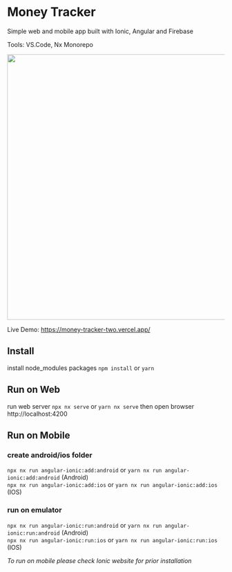 # Money Tracker

Simple web and mobile app built with Ionic, Angular and Firebase

Tools: VS.Code, Nx Monorepo

<p style="text-align: center;"><img src="https://raw.githubusercontent.com/madipta/money-tracker/main/ss/money-tracker.png" width="614"></p>


Live Demo: https://money-tracker-two.vercel.app/

## Install

install node_modules packages
`npm install` or `yarn`   

## Run on Web

run web server `npx nx serve` or `yarn nx serve` then open browser http://localhost:4200   

## Run on Mobile

### create android/ios folder
`npx nx run angular-ionic:add:android` or `yarn nx run angular-ionic:add:android` (Android)   
`npx nx run angular-ionic:add:ios` or `yarn nx run angular-ionic:add:ios` (IOS)   

### run on emulator
`npx nx run angular-ionic:run:android` or `yarn nx run angular-ionic:run:android` (Android)   
`npx nx run angular-ionic:run:ios` or `yarn nx run angular-ionic:run:ios` (IOS)   

<p><i>To run on mobile please check Ionic website for prior installation</i></p>
